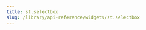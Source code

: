 ```yaml
---
title: st.selectbox
slug: /library/api-reference/widgets/st.selectbox
---
```


<Autofunction function="streamlit.selectbox" />